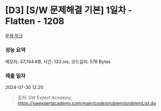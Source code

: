 # [D3] [S/W 문제해결 기본] 1일차 - Flatten - 1208 

[문제 링크](https://swexpertacademy.com/main/code/problem/problemDetail.do?contestProbId=AV139KOaABgCFAYh) 

### 성능 요약

메모리: 47,744 KB, 시간: 133 ms, 코드길이: 576 Bytes

### 제출 일자

2024-07-30 12:20



> 출처: SW Expert Academy, https://swexpertacademy.com/main/code/problem/problemList.do
